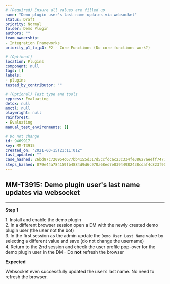 ```yaml
---
# (Required) Ensure all values are filled up
name: "Demo plugin user's last name updates via websocket"
status: Draft
priority: Normal
folder: Demo Plugin
authors: ""
team_ownership:
- Integration Frameworks
priority_p1_to_p4: P2 - Core Functions (Do core functions work?)

# (Optional)
location: Plugins
component: null
tags: []
labels:
- plugins
tested_by_contributor: ""

# (Optional) Test type and tools
cypress: Evaluating
detox: null
mmctl: null
playwright: null
rainforest:
- Evaluating
manual_test_environments: []

# Do not change
id: 9469917
key: MM-T3915
created_on: "2021-03-15T21:11:01Z"
last_updated: ""
case_hashed: 26bd87c720954c677bb4155d317d5ccfdcac23c334fe38627aeeff747720fc748868292733ca25752767501d3714b4b2
steps_hashed: 079e44a784159fb4884d9d6c970a68ed7e03944982438cdaf4c823f905f36fe7229c821b7c7ec877cdbba170c635229b
---
```


<!-- (Auto-generated) Based on frontmatter's "key" and "name" -->

## MM-T3915: Demo plugin user's last name updates via websocket

---

**Step 1**

1\. Install and enable the demo plugin\
2\. In a different browser session open a DM with the newly created demo plugin user (the user not the bot)\
3\. In the first session as the admin update the `Demo User Last Name` value by selecting a different value and save (do not change the username)\
4\. Return to the 2nd session and check the user profile pop-over for the demo plugin user in the DM - Do **not** refresh the browser

**Expected**

Websocket even successfully updated the user’s last name. No need to refresh the browser.
